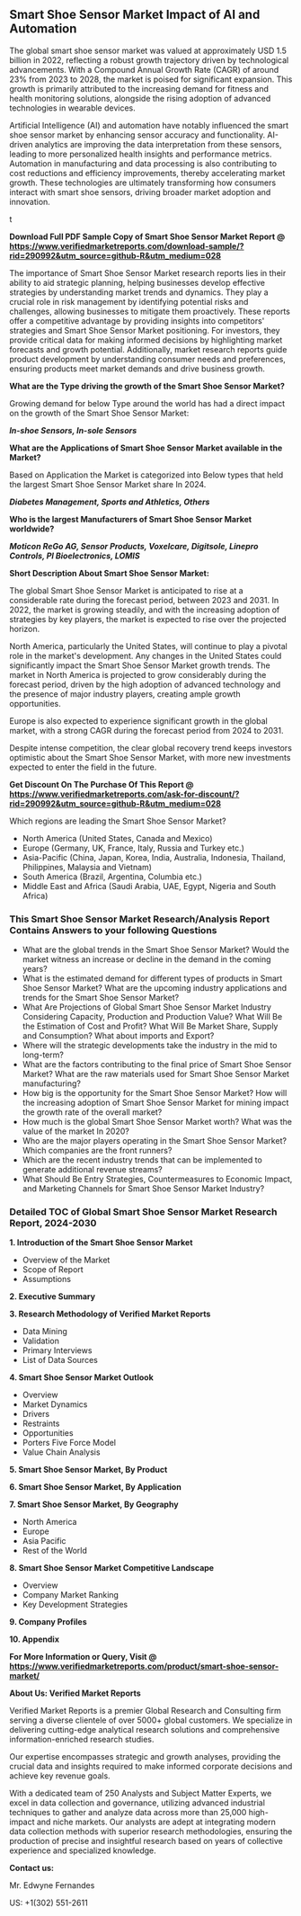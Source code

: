 <h2>Smart Shoe Sensor Market Impact of AI and Automation</h2><p>The global smart shoe sensor market was valued at approximately USD 1.5 billion in 2022, reflecting a robust growth trajectory driven by technological advancements. With a Compound Annual Growth Rate (CAGR) of around 23% from 2023 to 2028, the market is poised for significant expansion. This growth is primarily attributed to the increasing demand for fitness and health monitoring solutions, alongside the rising adoption of advanced technologies in wearable devices.</p><p>Artificial Intelligence (AI) and automation have notably influenced the smart shoe sensor market by enhancing sensor accuracy and functionality. AI-driven analytics are improving the data interpretation from these sensors, leading to more personalized health insights and performance metrics. Automation in manufacturing and data processing is also contributing to cost reductions and efficiency improvements, thereby accelerating market growth. These technologies are ultimately transforming how consumers interact with smart shoe sensors, driving broader market adoption and innovation.</p>t</p><p id="" class=""><strong>Download Full PDF Sample Copy of Smart Shoe Sensor Market Report @ <a href="https://www.verifiedmarketreports.com/download-sample/?rid=290992&utm_source=github-R&utm_medium=028" target="_blank">https://www.verifiedmarketreports.com/download-sample/?rid=290992&utm_source=github-R&utm_medium=028</a></strong></p><p>The importance of&nbsp;Smart Shoe Sensor Market research reports lies in their ability to aid strategic planning, helping businesses develop effective strategies by understanding market trends and dynamics. They play a crucial role in risk management by identifying potential risks and challenges, allowing businesses to mitigate them proactively. These reports offer a competitive advantage by providing insights into competitors' strategies and Smart Shoe Sensor Market positioning. For investors, they provide critical data for making informed decisions by highlighting market forecasts and growth potential. Additionally, market research reports guide product development by understanding consumer needs and preferences, ensuring products meet market demands and drive business growth.</p><p><strong>What are the&nbsp;Type driving the growth of the Smart Shoe Sensor Market?</strong></p><p id="" class="">Growing demand for below Type around the world has had a direct impact on the growth of the Smart Shoe Sensor Market:</p><em><strong>ln-shoe Sensors, In-sole Sensors</strong></em></p><strong>What are the&nbsp;Applications&nbsp;of Smart Shoe Sensor Market available in the Market?</strong></p><p id="" class="">Based on Application the Market is categorized into Below types that held the largest Smart Shoe Sensor Market share In 2024.</p><em><strong>Diabetes Management, Sports and Athletics, Others</strong></em></p><strong>Who is the largest Manufacturers of Smart Shoe Sensor Market worldwide?</strong></p><p><em><strong>Moticon ReGo AG, Sensor Products, Voxelcare, Digitsole, Linepro Controls, PI Bioelectronics, LOMIS</strong></em></p><p id="" class=""><strong>Short Description About Smart Shoe Sensor Market:</strong></p><p>The global Smart Shoe Sensor Market is anticipated to rise at a considerable rate during the forecast period, between 2023 and 2031. In 2022, the market is growing steadily, and with the increasing adoption of strategies by key players, the market is expected to rise over the projected horizon.</p><p>North America, particularly the United States, will continue to play a pivotal role in the market's development. Any changes in the United States could significantly impact the Smart Shoe Sensor Market growth trends. The market in North America is projected to grow considerably during the forecast period, driven by the high adoption of advanced technology and the presence of major industry players, creating ample growth opportunities.</p><p>Europe is also expected to experience significant growth in the global market, with a strong CAGR during the forecast period from 2024 to 2031.</p><p>Despite intense competition, the clear global recovery trend keeps investors optimistic about the Smart Shoe Sensor Market, with more new investments expected to enter the field in the future.</p><p id="" class=""><strong>Get Discount On The Purchase Of This Report @ <a href="https://www.verifiedmarketreports.com/ask-for-discount/?rid=290992&utm_source=github-R&utm_medium=028" target="_blank">https://www.verifiedmarketreports.com/ask-for-discount/?rid=290992&utm_source=github-R&utm_medium=028</a></strong></p>Which regions are leading the Smart Shoe Sensor Market?</p><ul><li>North America (United States, Canada and Mexico)</li><li>Europe (Germany, UK, France, Italy, Russia and Turkey etc.)</li><li>Asia-Pacific (China, Japan, Korea, India, Australia, Indonesia, Thailand, Philippines, Malaysia and Vietnam)</li><li>South America (Brazil, Argentina, Columbia etc.)</li><li>Middle East and Africa (Saudi Arabia, UAE, Egypt, Nigeria and South Africa)</li></ul><h3 id="" class="">This Smart Shoe Sensor Market Research/Analysis Report Contains Answers to your following Questions</h3><ul><li>What are the global trends in the Smart Shoe Sensor Market? Would the market witness an increase or decline in the demand in the coming years?</li><li>What is the estimated demand for different types of products in Smart Shoe Sensor Market? What are the upcoming industry applications and trends for the Smart Shoe Sensor Market?</li><li>What Are Projections of Global Smart Shoe Sensor Market Industry Considering Capacity, Production and Production Value? What Will Be the Estimation of Cost and Profit? What Will Be Market Share, Supply and Consumption? What about imports and Export?</li><li>Where will the strategic developments take the industry in the mid to long-term?</li><li>What are the factors contributing to the final price of Smart Shoe Sensor Market? What are the raw materials used for Smart Shoe Sensor Market manufacturing?</li><li>How big is the opportunity for the Smart Shoe Sensor Market? How will the increasing adoption of Smart Shoe Sensor Market for mining impact the growth rate of the overall market?</li><li>How much is the global Smart Shoe Sensor Market worth? What was the value of the market In 2020?</li><li>Who are the major players operating in the Smart Shoe Sensor Market? Which companies are the front runners?</li><li>Which are the recent industry trends that can be implemented to generate additional revenue streams?</li><li>What Should Be Entry Strategies, Countermeasures to Economic Impact, and Marketing Channels for Smart Shoe Sensor Market Industry?</li></ul><h3 id="" class="">Detailed TOC of Global Smart Shoe Sensor Market Research Report, 2024-2030</h3><p id="" class=""><strong>1. Introduction of the Smart Shoe Sensor Market</strong></p><ul><li>Overview of the Market</li><li>Scope of Report</li><li>Assumptions</li></ul><p id="" class=""><strong>2. Executive Summary</strong></p><p id="" class=""><strong>3. Research Methodology of Verified Market Reports</strong></p><ul><li>Data Mining</li><li>Validation</li><li>Primary Interviews</li><li>List of Data Sources</li></ul><p id="" class=""><strong>4. Smart Shoe Sensor Market Outlook</strong></p><ul><li>Overview</li><li>Market Dynamics</li><li>Drivers</li><li>Restraints</li><li>Opportunities</li><li>Porters Five Force Model</li><li>Value Chain Analysis</li></ul><p id="" class=""><strong>5. Smart Shoe Sensor Market, By Product</strong></p><p id="" class=""><strong>6. Smart Shoe Sensor Market, By Application</strong></p><p id="" class=""><strong>7. Smart Shoe Sensor Market, By Geography</strong></p><ul><li>North America</li><li>Europe</li><li>Asia Pacific</li><li>Rest of the World</li></ul><p id="" class=""><strong>8. Smart Shoe Sensor Market Competitive Landscape</strong></p><ul><li>Overview</li><li>Company Market Ranking</li><li>Key Development Strategies</li></ul><p id="" class=""><strong>9. Company Profiles</strong></p><p id="" class=""><strong>10. Appendix</strong></p><p id="" class=""><strong>For More Information or Query, Visit @ <a href="https://www.verifiedmarketreports.com/product/smart-shoe-sensor-market/" target="_blank">https://www.verifiedmarketreports.com/product/smart-shoe-sensor-market/</a></strong></p><p id="" class=""><strong>About Us: Verified Market Reports</strong></p><p id="" class="">Verified Market Reports is a premier Global Research and Consulting firm serving a diverse clientele of over 5000+ global customers. We specialize in delivering cutting-edge analytical research solutions and comprehensive information-enriched research studies.</p><p id="" class="">Our expertise encompasses strategic and growth analyses, providing the crucial data and insights required to make informed corporate decisions and achieve key revenue goals.</p><p id="" class="">With a dedicated team of 250 Analysts and Subject Matter Experts, we excel in data collection and governance, utilizing advanced industrial techniques to gather and analyze data across more than 25,000 high-impact and niche markets. Our analysts are adept at integrating modern data collection methods with superior research methodologies, ensuring the production of precise and insightful research based on years of collective experience and specialized knowledge.</p><p id="" class=""><strong>Contact us:</strong></p><p id="" class="">Mr. Edwyne Fernandes</p><p id="" class="">US: +1(302) 551-2611</p>